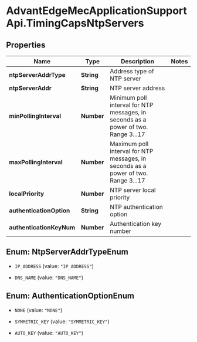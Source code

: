 # AdvantEdgeMecApplicationSupportApi.TimingCapsNtpServers

## Properties
Name | Type | Description | Notes
------------ | ------------- | ------------- | -------------
**ntpServerAddrType** | **String** | Address type of NTP server | 
**ntpServerAddr** | **String** | NTP server address | 
**minPollingInterval** | **Number** | Minimum poll interval for NTP messages, in seconds as a power of two. Range 3...17 | 
**maxPollingInterval** | **Number** | Maximum poll interval for NTP messages, in seconds as a power of two. Range 3...17 | 
**localPriority** | **Number** | NTP server local priority | 
**authenticationOption** | **String** | NTP authentication option | 
**authenticationKeyNum** | **Number** | Authentication key number | 


<a name="NtpServerAddrTypeEnum"></a>
## Enum: NtpServerAddrTypeEnum


* `IP_ADDRESS` (value: `"IP_ADDRESS"`)

* `DNS_NAME` (value: `"DNS_NAME"`)




<a name="AuthenticationOptionEnum"></a>
## Enum: AuthenticationOptionEnum


* `NONE` (value: `"NONE"`)

* `SYMMETRIC_KEY` (value: `"SYMMETRIC_KEY"`)

* `AUTO_KEY` (value: `"AUTO_KEY"`)




